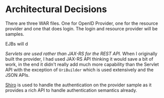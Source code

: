 Architectural Decisions
=======================

There are three WAR files.  One for OpenID Provider, one for the resource
provider and one that does login.  The login and resource provider will be
samples.

EJBs will d 

*Servlets are used rather than JAX-RS for the REST API.*  When I originally
built the provider, I had used JAX-RS API thinking it would save a bit of
work, in the end it didn't really add much more capability than the Servlet
API with the exception of  `UriBuilder` which is used extensively and
the JSON APIs.

[Shiro][] is used to handle the authentication on the provider sample 
as it provides a rich API to handle authentication semantics already.

[Shiro]: http://shiro.apache.org/